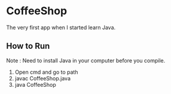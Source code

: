 # CoffeeShop
The very first app when I started learn Java.

## How to Run
Note : Need to install Java in your computer before you compile.
1) Open cmd and go to path
2) javac CoffeeShop.java
3) java CoffeeShop

